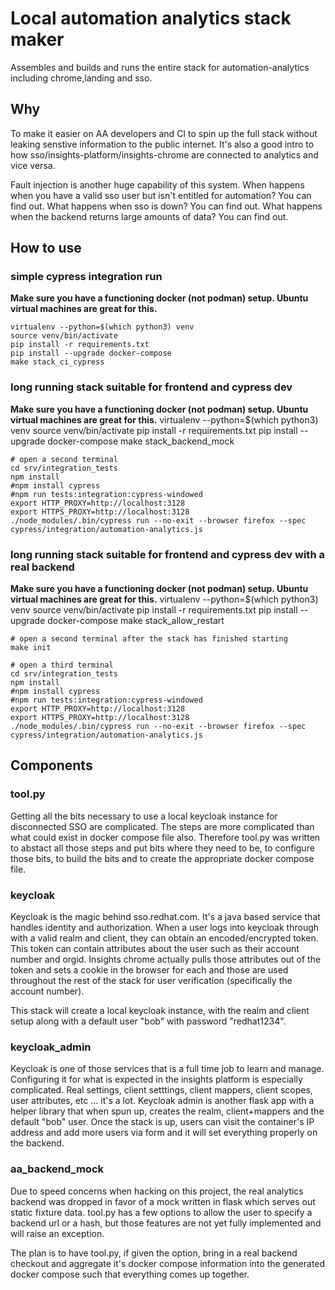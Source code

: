 # Local automation analytics stack maker

Assembles and builds and runs the entire stack for automation-analytics including chrome,landing and sso.

## Why

To make it easier on AA developers and CI to spin up the full stack without leaking senstive information
to the public internet. It's also a good intro to how sso/insights-platform/insights-chrome are connected
to analytics and vice versa.

Fault injection is another huge capability of this system. When happens when you have a valid sso user but isn't
entitled for automation? You can find out. What happens when sso is down? You can find out. What happens when 
the backend returns large amounts of data? You can find out.

## How to use

### simple cypress integration run

**Make sure you have a functioning docker (not podman) setup. Ubuntu virtual machines are great for this.**

    virtualenv --python=$(which python3) venv
    source venv/bin/activate
    pip install -r requirements.txt
    pip install --upgrade docker-compose
    make stack_ci_cypress

### long running stack suitable for frontend and cypress dev

**Make sure you have a functioning docker (not podman) setup. Ubuntu virtual machines are great for this.**
    virtualenv --python=$(which python3) venv
    source venv/bin/activate
    pip install -r requirements.txt
    pip install --upgrade docker-compose
    make stack_backend_mock

    # open a second terminal
    cd srv/integration_tests
    npm install
    #npm install cypress
    #npm run tests:integration:cypress-windowed
    export HTTP_PROXY=http://localhost:3128
    export HTTPS_PROXY=http://localhost:3128
    ./node_modules/.bin/cypress run --no-exit --browser firefox --spec cypress/integration/automation-analytics.js

### long running stack suitable for frontend and cypress dev with a real backend

**Make sure you have a functioning docker (not podman) setup. Ubuntu virtual machines are great for this.**
    virtualenv --python=$(which python3) venv
    source venv/bin/activate
    pip install -r requirements.txt
    pip install --upgrade docker-compose
    make stack_allow_restart

    # open a second terminal after the stack has finished starting
    make init

    # open a third terminal
    cd srv/integration_tests
    npm install
    #npm install cypress
    #npm run tests:integration:cypress-windowed
    export HTTP_PROXY=http://localhost:3128
    export HTTPS_PROXY=http://localhost:3128
    ./node_modules/.bin/cypress run --no-exit --browser firefox --spec cypress/integration/automation-analytics.js

## Components

### tool.py

Getting all the bits necessary to use a local keycloak instance for disconnected SSO are complicated. The steps are
more complicated than what could exist in docker compose file also. Therefore tool.py was written to abstact all those
steps and put bits where they need to be, to configure those bits, to build the bits and to create the appropriate
docker compose file.

### keycloak

Keycloak is the magic behind sso.redhat.com. It's a java based service that handles identity and authorization.
When a user logs into keycloak through with a valid realm and client, they can obtain an encoded/encrypted token.
This token can contain attributes about the user such as their account number and orgid. Insights chrome actually
pulls those attributes out of the token and sets a cookie in the browser for each and those are used throughout
the rest of the stack for user verification (specifically the account number).

This stack will create a local keycloak instance, with the realm and client setup along with a default user "bob"
with password "redhat1234".

### keycloak_admin

Keycloak is one of those services that is a full time job to learn and manage. Configuring it for what is expected
in the insights platform is especially complicated. Real settings, client setttings, client mappers, client scopes,
user attributes, etc ... it's a lot. Keycloak admin is another flask app with a helper library that when spun up,
creates the realm, client+mappers and the default "bob" user. Once the stack is up, users can visit the container's
IP address and add more users via form and it will set everything properly on the backend.

### aa_backend_mock

Due to speed concerns when hacking on this project, the real analytics backend was dropped in favor of a mock written
in flask which serves out static fixture data. tool.py has a few options to allow the user to specify a backend url
or a hash, but those features are not yet fully implemented and will raise an exception.

The plan is to have tool.py, if given the option, bring in a real backend checkout and aggregate it's docker compose
information into the generated docker compose such that everything comes up together.


